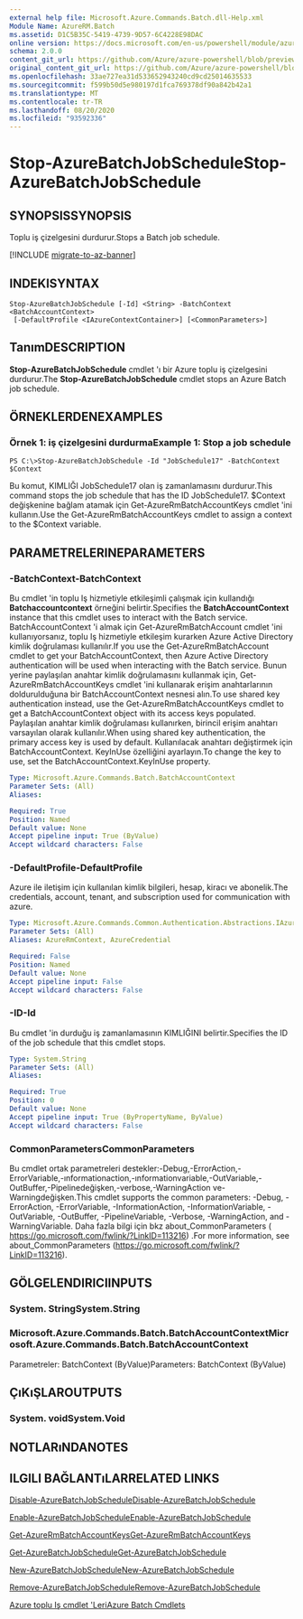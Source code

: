 ```yaml
---
external help file: Microsoft.Azure.Commands.Batch.dll-Help.xml
Module Name: AzureRM.Batch
ms.assetid: D1C5B35C-5419-4739-9D57-6C4228E98DAC
online version: https://docs.microsoft.com/en-us/powershell/module/azurerm.batch/stop-azurebatchjobschedule
schema: 2.0.0
content_git_url: https://github.com/Azure/azure-powershell/blob/preview/src/ResourceManager/AzureBatch/Commands.Batch/help/Stop-AzureBatchJobSchedule.md
original_content_git_url: https://github.com/Azure/azure-powershell/blob/preview/src/ResourceManager/AzureBatch/Commands.Batch/help/Stop-AzureBatchJobSchedule.md
ms.openlocfilehash: 33ae727ea31d533652943240cd9cd25014635533
ms.sourcegitcommit: f599b50d5e980197d1fca769378df90a842b42a1
ms.translationtype: MT
ms.contentlocale: tr-TR
ms.lasthandoff: 08/20/2020
ms.locfileid: "93592336"
---
```

# <span data-ttu-id="132e7-101">Stop-AzureBatchJobSchedule</span><span class="sxs-lookup"><span data-stu-id="132e7-101">Stop-AzureBatchJobSchedule</span></span>

## <span data-ttu-id="132e7-102">SYNOPSIS</span><span class="sxs-lookup"><span data-stu-id="132e7-102">SYNOPSIS</span></span>
<span data-ttu-id="132e7-103">Toplu iş çizelgesini durdurur.</span><span class="sxs-lookup"><span data-stu-id="132e7-103">Stops a Batch job schedule.</span></span>

[!INCLUDE [migrate-to-az-banner](../../includes/migrate-to-az-banner.md)]

## <span data-ttu-id="132e7-104">INDEKI</span><span class="sxs-lookup"><span data-stu-id="132e7-104">SYNTAX</span></span>

```
Stop-AzureBatchJobSchedule [-Id] <String> -BatchContext <BatchAccountContext>
 [-DefaultProfile <IAzureContextContainer>] [<CommonParameters>]
```

## <span data-ttu-id="132e7-105">Tanım</span><span class="sxs-lookup"><span data-stu-id="132e7-105">DESCRIPTION</span></span>
<span data-ttu-id="132e7-106">**Stop-AzureBatchJobSchedule** cmdlet 'ı bir Azure toplu iş çizelgesini durdurur.</span><span class="sxs-lookup"><span data-stu-id="132e7-106">The **Stop-AzureBatchJobSchedule** cmdlet stops an Azure Batch job schedule.</span></span>

## <span data-ttu-id="132e7-107">ÖRNEKLERDEN</span><span class="sxs-lookup"><span data-stu-id="132e7-107">EXAMPLES</span></span>

### <span data-ttu-id="132e7-108">Örnek 1: iş çizelgesini durdurma</span><span class="sxs-lookup"><span data-stu-id="132e7-108">Example 1: Stop a job schedule</span></span>
```
PS C:\>Stop-AzureBatchJobSchedule -Id "JobSchedule17" -BatchContext $Context
```

<span data-ttu-id="132e7-109">Bu komut, KIMLIĞI JobSchedule17 olan iş zamanlamasını durdurur.</span><span class="sxs-lookup"><span data-stu-id="132e7-109">This command stops the job schedule that has the ID JobSchedule17.</span></span>
<span data-ttu-id="132e7-110">$Context değişkenine bağlam atamak için Get-AzureRmBatchAccountKeys cmdlet 'ini kullanın.</span><span class="sxs-lookup"><span data-stu-id="132e7-110">Use the Get-AzureRmBatchAccountKeys cmdlet to assign a context to the $Context variable.</span></span>

## <span data-ttu-id="132e7-111">PARAMETRELERINE</span><span class="sxs-lookup"><span data-stu-id="132e7-111">PARAMETERS</span></span>

### <span data-ttu-id="132e7-112">-BatchContext</span><span class="sxs-lookup"><span data-stu-id="132e7-112">-BatchContext</span></span>
<span data-ttu-id="132e7-113">Bu cmdlet 'in toplu Iş hizmetiyle etkileşimli çalışmak için kullandığı **Batchaccountcontext** örneğini belirtir.</span><span class="sxs-lookup"><span data-stu-id="132e7-113">Specifies the **BatchAccountContext** instance that this cmdlet uses to interact with the Batch service.</span></span>
<span data-ttu-id="132e7-114">BatchAccountContext 'i almak için Get-AzureRmBatchAccount cmdlet 'ini kullanıyorsanız, toplu Iş hizmetiyle etkileşim kurarken Azure Active Directory kimlik doğrulaması kullanılır.</span><span class="sxs-lookup"><span data-stu-id="132e7-114">If you use the Get-AzureRmBatchAccount cmdlet to get your BatchAccountContext, then Azure Active Directory authentication will be used when interacting with the Batch service.</span></span> <span data-ttu-id="132e7-115">Bunun yerine paylaşılan anahtar kimlik doğrulamasını kullanmak için, Get-AzureRmBatchAccountKeys cmdlet 'ini kullanarak erişim anahtarlarının doldurulduğuna bir BatchAccountContext nesnesi alın.</span><span class="sxs-lookup"><span data-stu-id="132e7-115">To use shared key authentication instead, use the Get-AzureRmBatchAccountKeys cmdlet to get a BatchAccountContext object with its access keys populated.</span></span> <span data-ttu-id="132e7-116">Paylaşılan anahtar kimlik doğrulaması kullanırken, birincil erişim anahtarı varsayılan olarak kullanılır.</span><span class="sxs-lookup"><span data-stu-id="132e7-116">When using shared key authentication, the primary access key is used by default.</span></span> <span data-ttu-id="132e7-117">Kullanılacak anahtarı değiştirmek için BatchAccountContext. KeyInUse özelliğini ayarlayın.</span><span class="sxs-lookup"><span data-stu-id="132e7-117">To change the key to use, set the BatchAccountContext.KeyInUse property.</span></span>

```yaml
Type: Microsoft.Azure.Commands.Batch.BatchAccountContext
Parameter Sets: (All)
Aliases:

Required: True
Position: Named
Default value: None
Accept pipeline input: True (ByValue)
Accept wildcard characters: False
```

### <span data-ttu-id="132e7-118">-DefaultProfile</span><span class="sxs-lookup"><span data-stu-id="132e7-118">-DefaultProfile</span></span>
<span data-ttu-id="132e7-119">Azure ile iletişim için kullanılan kimlik bilgileri, hesap, kiracı ve abonelik.</span><span class="sxs-lookup"><span data-stu-id="132e7-119">The credentials, account, tenant, and subscription used for communication with azure.</span></span>

```yaml
Type: Microsoft.Azure.Commands.Common.Authentication.Abstractions.IAzureContextContainer
Parameter Sets: (All)
Aliases: AzureRmContext, AzureCredential

Required: False
Position: Named
Default value: None
Accept pipeline input: False
Accept wildcard characters: False
```

### <span data-ttu-id="132e7-120">-ID</span><span class="sxs-lookup"><span data-stu-id="132e7-120">-Id</span></span>
<span data-ttu-id="132e7-121">Bu cmdlet 'in durduğu iş zamanlamasının KIMLIĞINI belirtir.</span><span class="sxs-lookup"><span data-stu-id="132e7-121">Specifies the ID of the job schedule that this cmdlet stops.</span></span>

```yaml
Type: System.String
Parameter Sets: (All)
Aliases:

Required: True
Position: 0
Default value: None
Accept pipeline input: True (ByPropertyName, ByValue)
Accept wildcard characters: False
```

### <span data-ttu-id="132e7-122">CommonParameters</span><span class="sxs-lookup"><span data-stu-id="132e7-122">CommonParameters</span></span>
<span data-ttu-id="132e7-123">Bu cmdlet ortak parametreleri destekler:-Debug,-ErrorAction,-ErrorVariable,-ınformationaction,-ınformationvariable,-OutVariable,-OutBuffer,-Pipelinedeğişken,-verbose,-WarningAction ve-Warningdeğişken.</span><span class="sxs-lookup"><span data-stu-id="132e7-123">This cmdlet supports the common parameters: -Debug, -ErrorAction, -ErrorVariable, -InformationAction, -InformationVariable, -OutVariable, -OutBuffer, -PipelineVariable, -Verbose, -WarningAction, and -WarningVariable.</span></span> <span data-ttu-id="132e7-124">Daha fazla bilgi için bkz about_CommonParameters ( https://go.microsoft.com/fwlink/?LinkID=113216) .</span><span class="sxs-lookup"><span data-stu-id="132e7-124">For more information, see about_CommonParameters (https://go.microsoft.com/fwlink/?LinkID=113216).</span></span>

## <span data-ttu-id="132e7-125">GÖLGELENDIRICI</span><span class="sxs-lookup"><span data-stu-id="132e7-125">INPUTS</span></span>

### <span data-ttu-id="132e7-126">System. String</span><span class="sxs-lookup"><span data-stu-id="132e7-126">System.String</span></span>

### <span data-ttu-id="132e7-127">Microsoft.Azure.Commands.Batch.BatchAccountContext</span><span class="sxs-lookup"><span data-stu-id="132e7-127">Microsoft.Azure.Commands.Batch.BatchAccountContext</span></span>
<span data-ttu-id="132e7-128">Parametreler: BatchContext (ByValue)</span><span class="sxs-lookup"><span data-stu-id="132e7-128">Parameters: BatchContext (ByValue)</span></span>

## <span data-ttu-id="132e7-129">ÇıKıŞLAR</span><span class="sxs-lookup"><span data-stu-id="132e7-129">OUTPUTS</span></span>

### <span data-ttu-id="132e7-130">System. void</span><span class="sxs-lookup"><span data-stu-id="132e7-130">System.Void</span></span>

## <span data-ttu-id="132e7-131">NOTLARıNDA</span><span class="sxs-lookup"><span data-stu-id="132e7-131">NOTES</span></span>

## <span data-ttu-id="132e7-132">ILGILI BAĞLANTıLAR</span><span class="sxs-lookup"><span data-stu-id="132e7-132">RELATED LINKS</span></span>

[<span data-ttu-id="132e7-133">Disable-AzureBatchJobSchedule</span><span class="sxs-lookup"><span data-stu-id="132e7-133">Disable-AzureBatchJobSchedule</span></span>](./Disable-AzureBatchJobSchedule.md)

[<span data-ttu-id="132e7-134">Enable-AzureBatchJobSchedule</span><span class="sxs-lookup"><span data-stu-id="132e7-134">Enable-AzureBatchJobSchedule</span></span>](./Enable-AzureBatchJobSchedule.md)

[<span data-ttu-id="132e7-135">Get-AzureRmBatchAccountKeys</span><span class="sxs-lookup"><span data-stu-id="132e7-135">Get-AzureRmBatchAccountKeys</span></span>](./Get-AzureRmBatchAccountKeys.md)

[<span data-ttu-id="132e7-136">Get-AzureBatchJobSchedule</span><span class="sxs-lookup"><span data-stu-id="132e7-136">Get-AzureBatchJobSchedule</span></span>](./Get-AzureBatchJobSchedule.md)

[<span data-ttu-id="132e7-137">New-AzureBatchJobSchedule</span><span class="sxs-lookup"><span data-stu-id="132e7-137">New-AzureBatchJobSchedule</span></span>](./New-AzureBatchJobSchedule.md)

[<span data-ttu-id="132e7-138">Remove-AzureBatchJobSchedule</span><span class="sxs-lookup"><span data-stu-id="132e7-138">Remove-AzureBatchJobSchedule</span></span>](./Remove-AzureBatchJobSchedule.md)

[<span data-ttu-id="132e7-139">Azure toplu Iş cmdlet 'Leri</span><span class="sxs-lookup"><span data-stu-id="132e7-139">Azure Batch Cmdlets</span></span>](./AzureRM.Batch.md)


